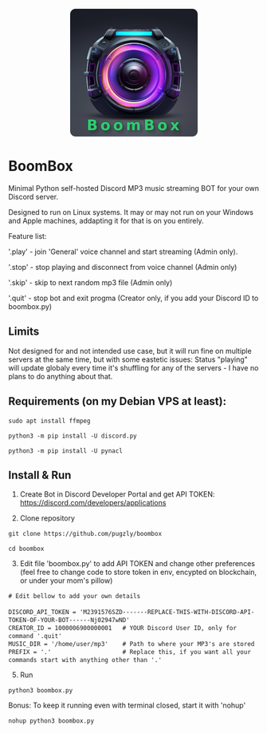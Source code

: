 
<p align="center">
  <img src='https://raw.githubusercontent.com/pugzly/boombox/main/discord-boombox256.png' title="BoomBox">
</p>

# BoomBox
Minimal Python self-hosted Discord MP3 music streaming BOT for your own Discord server. 

Designed to run on Linux systems. It may or may not run on your Windows and Apple machines, addapting it for that is on you entirely.

Feature list:

'.play' - join 'General' voice channel and start streaming (Admin only). 

'.stop' - stop playing and disconnect from voice channel (Admin only)

'.skip' - skip to next random mp3 file (Admin only)

'.quit' - stop bot and exit progma (Creator only, if you add your Discord ID to boombox.py)

## Limits
Not designed for and not intended use case, but it will run fine on multiple servers at the same time, but with some eastetic issues:
Status "playing" will update globaly every time it's shuffling for any of the servers - I have no plans to do anything about that.

## Requirements (on my Debian VPS at least):

```
sudo apt install ffmpeg
```
```
python3 -m pip install -U discord.py
```
```
python3 -m pip install -U pynacl
```

## Install & Run
1. Create Bot in Discord Developer Portal and get API TOKEN: https://discord.com/developers/applications

2. Clone repository
```
git clone https://github.com/pugzly/boombox
```
```
cd boombox
```
3. Edit file 'boombox.py' to add API TOKEN and change other preferences (feel free to change code to store token in env, encypted on blockchain, or under your mom's pillow)

```
# Edit bellow to add your own details

DISCORD_API_TOKEN = 'M2391576SZD-------REPLACE-THIS-WITH-DISCORD-API-TOKEN-OF-YOUR-BOT------Nj02947wND'
CREATOR_ID = 1000006900000001   # YOUR Discord User ID, only for command '.quit'
MUSIC_DIR = '/home/user/mp3'    # Path to where your MP3's are stored
PREFIX = '.'                    # Replace this, if you want all your commands start with anything other than '.'
```

5. Run
```
python3 boombox.py
```
Bonus: To keep it running even with terminal closed, start it with 'nohup'
```
nohup python3 boombox.py
```
